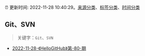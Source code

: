 :alarm_clock: 更新时间: 2022-11-28 10:40:29。[来源分类](../README.md)、[标签分类](../TAGS.md)、[时间分类](../TIMELINE.md)

## Git、SVN


> 关键字：`Git`、`SVN`



- [2022-11-28-《HelloGitHub》第-80-期](https://toutiao.io/k/hr64x46) 